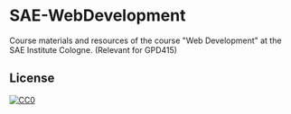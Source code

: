 # SAE-WebDevelopment
Course materials and resources of the course "Web Development" at the SAE Institute Cologne. (Relevant for GPD415)


## License

[![CC0](https://licensebuttons.net/l/by-sa/4.0/88x31.png)](https://creativecommons.org/licenses/by-sa/4.0/)
